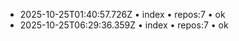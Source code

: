 - 2025-10-25T01:40:57.726Z • index • repos:7 • ok
- 2025-10-25T06:29:36.359Z • index • repos:7 • ok
